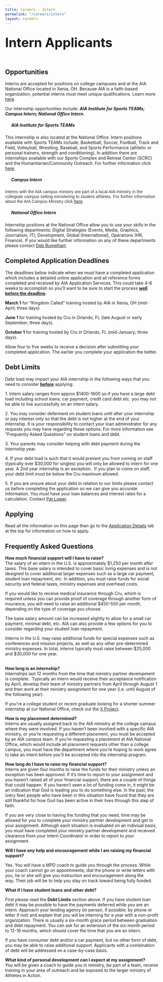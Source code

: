 ```yaml
---
title: Careers - Intern
permalink: "/careers/intern"
layout: careers
---
```


<div class="row"><div class="col-md-12"><h2 class="MsoNoSpacing"><span style="font-size: 2em;">Intern Applicants</span></h2><h2 class="p1"><img src="/uploads/careers/04-21-12StintersGroup-web.jpg" alt="" class="img-responsive pull-right col-md-5" /></h2><h2 class="p1"></h2><h2 class="p1">Opportunities</h2><p class="p1">Interns are accepted for positions on college campuses and at the AIA National Office located in Xenia, OH. Because AIA is a faith-based organization, potential interns must meet unique qualifications. Learn more <a href="/careers/qualifications">here</a>.</p><p class="p1">Our internship opportunities include: <strong><em>AIA Institute for Sports TEAMs; Campus Intern; National Office Intern</em>.</strong></p><ul></ul><h5><em>&nbsp;&nbsp;&nbsp;&nbsp;&nbsp; AIA Institute for Sports TEAMs</em></h5><p>This internship is also located at the National Office. Intern positions available with Sports TEAMs include: Basketball, Soccer, Football, Track and Field, Volleyball, Wrestling, Baseball, and Sports Performance (athletic or personal trainers, strength and conditioning). In addition there are internships available with our Sports Complex and Retreat Center (SCRC) and the Humanitarian/Community Outreach. For further information click <a href="/careers/aiainstitute">here</a>.</p><h5><em>&nbsp;&nbsp;&nbsp;&nbsp;&nbsp; Campus Intern</em></h5><p><b style="font-weight: normal;" id="docs-internal-guid-fceba772-23e4-8905-1f34-e1ddaf838b5f"><span style="font-size: 14px; font-family: Arial; color: #333333; background-color: #ffffff; font-weight: 400; font-style: normal; font-variant: normal; text-decoration: none; vertical-align: baseline; white-space: pre-wrap;">Interns with the AIA campus ministry are part of a local AIA ministry in the collegiate campus setting ministering to student athletes. For further information about the AIA Campus Ministry click <a href="/campus">here</a>. </span></b></p><h5 class="p1"><em>&nbsp;&nbsp;&nbsp;&nbsp;&nbsp; National Office Intern</em></h5><p>Internship positions at the National Office allow you to use your skills in the following departments: Digital Strategies (Events, Media, Graphics, Journalism, IT), Development, Global (International), Operations (HR, Finance). If you would like further information on any of these departments please contact <a href="mailto:deb.rumelhart@athletesinaction.org">Deb Rumelhart</a>.</p><h2 class="p1">Completed Application Deadlines</h2><p>The deadlines below indicate when we must have a completed application which includes a detailed online application and all reference forms completed and received by AIA Application Services. This could take 4-6 weeks to accomplish so you&rsquo;ll want to be sure to start the process <span style="text-decoration: underline;"><strong>well before the deadline</strong></span>.</p><p class="p1"><b>March 1</b>&nbsp;for "Kingdom Called" training hosted by AIA in Xenia, OH (mid-April; three days)</p><p class="p1"><b>June 1&nbsp;</b>for training hosted by Cru in Orlando, FL (late August or early September; three days).</p><p class="p1"><strong>October 1</strong> <b></b>for training hosted by Cru in Orlando, FL (mid-January; three days).</p><p>Allow four to five weeks to receive a decision after submitting your completed application. The earlier you complete your application the better.</p><h2 class="p1">Debt Limits</h2><p class="p1">Debt load may impact your AIA internship in the following ways that you need to consider <span style="text-decoration: underline;"><strong>before</strong></span> applying:</p><p class="p2">1. Intern salary ranges from approx $1400-1600 so if you have a large debt load including school loans, car payment, credit card debt etc. you may not be able to live successfully on an intern salary.</p><p class="p1">2. You may consider deferment on student loans until after your internship or pay interest only so that the debt is not higher at the end of your internship. It is your responsibility to contact your loan administrator for any requests you may have regarding these options. For more information see "Frequently Asked Questions" on student loans and debt.</p><p class="p1">3. Your parents may consider helping with debt payment during the internship year.</p><p class="p1">4. If your debt load is such that it would prevent you from coming on staff (typically over $30,000 for singles) you will only be allowed to intern for one year. A 2nd year internship is an exception.&nbsp; If you plan to come on staff, your debt limit must be below the Cru maximum allowed.</p><p class="MsoNormal">5. If you are unsure about your debt in relation to our limits please contact us before completing the application so we can give you accurate information. You must have your loan balances and interest rates for a calculation. Contact <a href="mailto:pat.lower@athletesinaction.org">Pat Lower</a>.&nbsp;</p><h2 class="p1">Applying</h2><p>Read all the information on this page then go to the <a href="/careers/apply">Application Details</a> tab at the top for information on how to apply.</p><h2 class="p4">Frequently Asked Questions</h2><p class="p4"><b>How much financial support will I have to raise?</b><span class="s2"><b><br /> </b></span>The salary of an intern in the U.S. is approximately $1,250 per month after taxes. This base salary is intended to cover basic living expenses and is not designed to cover additional larger expenses such as a large car payment, student loan repayment, etc. In addition, you must raise funds for social security and federal taxes, ministry expenses and overhead costs.</p><p class="p4">If you would like to receive medical insurance through Cru, which is required unless you can provide proof of coverage through another form of insurance, you will need to raise an additional $450-550 per month, depending on the type of coverage you choose.</p><p class="p4">The base salary amount can be increased slightly to allow for a small car payment, minimal debt, etc. AIA can also provide a few options for you to consider regarding your student loan repayment.</p><p class="p4">Interns in the U.S. may raise additional funds for special expenses such as conferences and mission projects, as well as any other pre-determined ministry expenses.&nbsp;In total, interns typically must raise between $25,000 and $30,000 for one year.<br /><br /><span class="s3"></span></p><p class="p4"><b>How long is an internship?</b><span class="s2"><b><br /> </b></span>Internships last 12 months from the time that ministry partner development is complete.&nbsp; Typically an intern would receive their acceptance notification by April, develop their team of ministry partners from April through August 1 and then work at their ministry assignment for one year (i.e. until August of the following year).</p><p class="p4">If you're a college student or recent graduate looking for a shorter summer internship at our National Office, check out the <a href="/xproject">X Project</a>.</p><p class="p4"><strong>How is my placement determined?</strong><br />Interns are usually assigned back to the AIA ministry at the college campus where they were involved. If you haven&rsquo;t been involved with a specific AIA ministry, or you&rsquo;re requesting a different placement, you must be accepted by an AIA campus team. If you&rsquo;re requesting a placement at AIA National Office, which would include all placement requests other than a college campus, you must have the department where you&rsquo;re hoping to work agree to take an intern before you&rsquo;ll be accepted into the internship program.</p><p class="p4"><b>How long do I have to raise my financial support? <br /></b>Interns are given four months to raise the funds for their ministry unless an exception has been approved.<span class="s2"> </span>If it&rsquo;s time to report to your assignment and you haven&rsquo;t raised all of your financial support, there are a couple of things that could happen.&nbsp;If you haven&rsquo;t seen a lot of funding come in, it might be an indication that God is leading you to do something else.&nbsp;In the past, the (very few) people who have been in this situation have found that they are still thankful for how God has been active in their lives through this step of faith.</p><p class="p4">If you are very close to having the funding that you need, time may be allowed for you to complete your ministry partner development and get to your assignment.&nbsp;Although each situation is evaluated on an indiviual basis, you must have completed your ministry partner development and received clearance from your Intern Coordinator in order to report to your assignment.</p><p><b>Will I have any help and encouragement while I am raising my financial support?</b></p><p class="p4">Yes.&nbsp;You will have a MPD coach to guide you through the process. While your coach cannot go on appointments, dial the phone or write letters with you, he or she will give you instruction and encouragement along the way.&nbsp;Their job will be to help you stay on track toward being fully funded<span class="s3">.</span></p><p class="p4"><b>What if I have student loans and other debt?</b>&nbsp;</p><p class="p4">First please read the <strong>Debt Limits</strong> section above. If you have student loan debt it may be possible to have the payments deferred while you are an intern.&nbsp;Approach your lending agency (in person, if possible; by phone or letter if not) and explain that you will be interning for a year with a non-profit organization.&nbsp;There is usually a six-month grace period between graduation and debt repayment.&nbsp;You can ask for an extension of the six-month period to 12-16 months, which should cover the time that you are an intern.&nbsp;</p><p class="p4">If you have consumer debt and/or a car payment, but no other form of debt, you may be able to raise additional support.&nbsp;Applicants with a combination of debt will be addressed on a case-by-case basis.&nbsp;</p><p class="p4"><b>What kind of personal development can I expect at my assignment?</b><span class="s2"><b><br /> </b></span>You will be given a coach to guide you in ministry, be part of a team, receive training in your area of outreach and be exposed to the larger ministry of Athletes in Action.</p></div></div>
